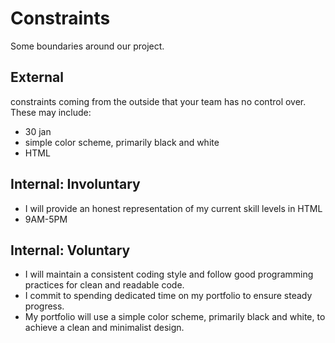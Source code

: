# Constraints

Some boundaries around our project.

## External

constraints coming from the outside that your team has no control over. These
may include:

- 30 jan
- simple color scheme, primarily black and white
- HTML

## Internal: Involuntary

- I will provide an honest representation of my current skill levels in HTML
- 9AM-5PM

## Internal: Voluntary

- I will maintain a consistent coding style and follow good programming
  practices for clean and readable code.
- I commit to spending dedicated time on my portfolio to ensure steady progress.
- My portfolio will use a simple color scheme, primarily black and white, to
  achieve a clean and minimalist design.
